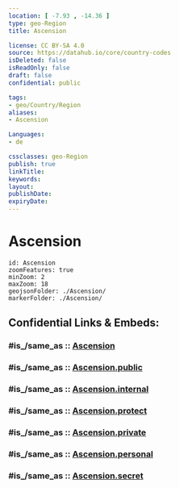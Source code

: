```yaml
---
location: [ -7.93 , -14.36 ] 
type: geo-Region
title: Ascension

license: CC BY-SA 4.0
source: https://datahub.io/core/country-codes
isDeleted: false
isReadOnly: false
draft: false
confidential: public

tags:
- geo/Country/Region
aliases:
- Ascension

Languages:
- de

cssclasses: geo-Region
publish: true
linkTitle: 
keywords: 
layout: 
publishDate: 
expiryDate: 
---
```


# Ascension

```leaflet
id: Ascension
zoomFeatures: true 
minZoom: 2 
maxZoom: 18
geojsonFolder: ./Ascension/
markerFolder: ./Ascension/
```


## Confidential Links & Embeds: 

### #is_/same_as :: [Ascension](/_Standards/Earth/Continent/Africa/Africa~West/Saint_Helena/Counties/Ascension.md) 

### #is_/same_as :: [Ascension.public](/_public/Earth/Continent/Africa/Africa~West/Saint_Helena/Counties/Ascension.public.md) 

### #is_/same_as :: [Ascension.internal](/_internal/Earth/Continent/Africa/Africa~West/Saint_Helena/Counties/Ascension.internal.md) 

### #is_/same_as :: [Ascension.protect](/_protect/Earth/Continent/Africa/Africa~West/Saint_Helena/Counties/Ascension.protect.md) 

### #is_/same_as :: [Ascension.private](/_private/Earth/Continent/Africa/Africa~West/Saint_Helena/Counties/Ascension.private.md) 

### #is_/same_as :: [Ascension.personal](/_personal/Earth/Continent/Africa/Africa~West/Saint_Helena/Counties/Ascension.personal.md) 

### #is_/same_as :: [Ascension.secret](/_secret/Earth/Continent/Africa/Africa~West/Saint_Helena/Counties/Ascension.secret.md)

